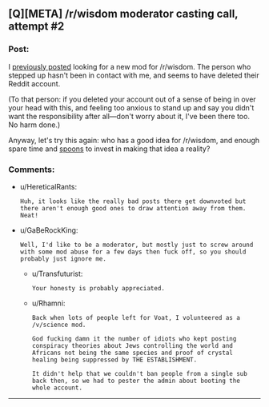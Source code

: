 ## [Q][META] /r/wisdom moderator casting call, attempt #2

### Post:

I [previously posted](https://www.reddit.com/r/rational/comments/3ro8tq/qmeta_i_own_rwisdom_what_should_i_do_with_it/) looking for a new mod for /r/wisdom. The person who stepped up hasn't been in contact with me, and seems to have deleted their Reddit account.

(To that person: if you deleted your account out of a sense of being in over your head with this, and feeling too anxious to stand up and say you didn't want the responsibility after all—don't worry about it, I've been there too. No harm done.)

Anyway, let's try this again: who has a good idea for /r/wisdom, and enough spare time and [spoons](http://www.butyoudontlooksick.com/articles/written-by-christine/the-spoon-theory/) to invest in making that idea a reality?

### Comments:

- u/HereticalRants:
  ```
  Huh, it looks like the really bad posts there get downvoted but there aren't enough good ones to draw attention away from them. Neat!
  ```

- u/GaBeRockKing:
  ```
  Well, I'd like to be a moderator, but mostly just to screw around with some mod abuse for a few days then fuck off, so you should probably just ignore me.
  ```

  - u/Transfuturist:
    ```
    Your honesty is probably appreciated.
    ```

  - u/Rhamni:
    ```
    Back when lots of people left for Voat, I volunteered as a /v/science mod.

    God fucking damn it the number of idiots who kept posting conspiracy theories about Jews controlling the world and Africans not being the same species and proof of crystal healing being suppressed by THE ESTABLISHMENT.

    It didn't help that we couldn't ban people from a single sub back then, so we had to pester the admin about booting the whole account.
    ```

---

